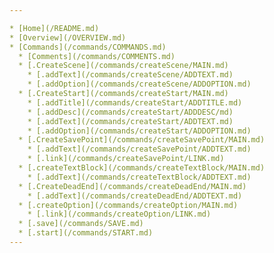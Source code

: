 ```yaml
---

* [Home](/README.md)
* [Overview](/OVERVIEW.md)
* [Commands](/commands/COMMANDS.md)
  * [Comments](/commands/COMMENTS.md)
  * [.CreateScene](/commands/createScene/MAIN.md)
    * [.addText](/commands/createScene/ADDTEXT.md)
    * [.addOption](/commands/createScene/ADDOPTION.md)
  * [.CreateStart](/commands/createStart/MAIN.md)
    * [.addTitle](/commands/createStart/ADDTITLE.md)
    * [.addDesc](/commands/createStart/ADDDESC/md)
    * [.addText](/commands/createStart/ADDTEXT.md)
    * [.addOption](/commands/createStart/ADDOPTION.md)
  * [.CreateSavePoint](/commands/createSavePoint/MAIN.md)
    * [.addText](/commands/createSavePoint/ADDTEXT.md)
    * [.link](/commands/createSavePoint/LINK.md)
  * [.createTextBlock](/commands/createTextBlock/MAIN.md)
    * [.addText](/commands/createTextBlock/ADDTEXT.md)
  * [.CreateDeadEnd](/commands/createDeadEnd/MAIN.md)
    * [.addText](/commands/createDeadEnd/ADDTEXT.md)
  * [.createOption](/commands/createOption/MAIN.md)
    * [.link](/commands/createOption/LINK.md)
  * [.save](/commands/SAVE.md)
  * [.start](/commands/START.md)
---
```

